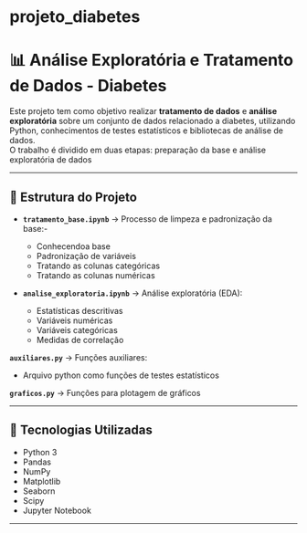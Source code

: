 # projeto_diabetes

# 📊 Análise Exploratória e Tratamento de Dados - Diabetes

Este projeto tem como objetivo realizar **tratamento de dados** e **análise exploratória** sobre um conjunto de dados relacionado a diabetes, utilizando Python, conhecimentos de testes estatísticos e bibliotecas de análise de dados.  
O trabalho é dividido em duas etapas: preparação da base e análise exploratória de dados

---

## 📁 Estrutura do Projeto

- **`tratamento_base.ipynb`** → Processo de limpeza e padronização da base:- 
  - Conhecendoa base
  - Padronização de variáveis
  - Tratando as colunas categóricas
  - Tratando as colunas numéricas

- **`analise_exploratoria.ipynb`** → Análise exploratória (EDA):
  - Estatísticas descritivas
  - Variáveis numéricas
  - Variáveis categóricas 
  - Medidas de correlação

 **`auxiliares.py`** → Funções auxiliares:
  - Arquivo python como funções de testes estatísticos 

   **`graficos.py`** → Funções para plotagem de gráficos


---

## 🚀 Tecnologias Utilizadas

- Python 3
- Pandas
- NumPy
- Matplotlib
- Seaborn
- Scipy
- Jupyter Notebook

---

